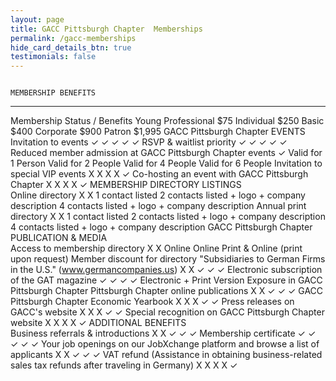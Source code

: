 ```yaml
---
layout: page
title: GACC Pittsburgh Chapter  Memberships
permalink: /gacc-memberships
hide_card_details_btn: true 
testimonials: false
---
```

                                                                                                                                                       MEMBERSHIP BENEFITS                                                              
  ----------------------------------------------------------------------------------------------------- ------------------------- -------------------- ------------------------------- ------------------------------------------------ ------------------------------------------------
  Membership Status / Benefits                                                                          Young Professional \$75   Individual \$250     Basic \$400                     Corporate \$900                                  Patron \$1,995
                                                                                                                                                       GACC Pittsburgh Chapter  EVENTS                                                                      
  Invitation to events                                                                                  ✓                         ✓                    ✓                               ✓                                                ✓
  RSVP & waitlist priority                                                                              ✓                         ✓                    ✓                               ✓                                                ✓
  Reduced member admission at GACC Pittsburgh Chapter  events                                                               ✓                         Valid for 1 Person   Valid for 2 People              Valid for 4 People                               Valid for 6 People
  Invitation to special VIP events                                                                      X                         X                    X                               X                                                ✓
  Co-hosting an event with GACC Pittsburgh Chapter                                                                          X                         X                    X                               X                                                ✓
                                                                                                                                                       MEMBERSHIP DIRECTORY LISTINGS                                                    
  Online directory                                                                                      X                         X                    1 contact listed                2 contacts listed + logo + company description   4 contacts listed + logo + company description
  Annual print directory                                                                                X                         X                    1 contact listed                2 contacts listed + logo + company description   4 contacts listed + logo + company description
                                                                                                                                                       GACC Pittsburgh Chapter  PUBLICATION & MEDIA                                                         
  Access to membership directory                                                                        X                         X                    Online                          Online                                           Print & Online (print upon request)
  Member discount for directory \"Subsidiaries to German Firms in the U.S.\" (www.germancompanies.us)   X                         X                    ✓                               ✓                                                ✓
  Electronic subscription of the GAT magazine                                                           ✓                         ✓                    ✓                               ✓                                                Electronic + Print Version
  Exposure in GACC Pittsburgh Chapter  Pittsburgh Chapter   online publications                                                               X                         X                    ✓                               ✓                                                ✓
  GACC Pittsburgh Chapter  Economic Yearbook                                                                                X                         X                    X                               ✓                                                ✓
  Press releases on GACC\'s website                                                                     X                         X                    X                               ✓                                                ✓
  Special recognition on GACC Pittsburgh Chapter  website                                                                   X                         X                    X                               X                                                ✓
                                                                                                                                                       ADDITIONAL BENEFITS                                                              
  Business referrals & introductions                                                                    X                         X                    ✓                               ✓                                                ✓
  Membership certificate                                                                                ✓                         ✓                    ✓                               ✓                                                ✓
  Your job openings on our JobXchange platform and browse a list of applicants                          X                         X                    ✓                               ✓                                                ✓
  VAT refund (Assistance in obtaining business-related sales tax refunds after traveling in Germany)    X                         X                    X                               X                                                ✓
